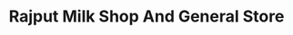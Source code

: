 ---
title: "Rajput Milk Shop And General Store"
url: /karachi/rajput-milk-shop-and-general-store/
shop: bakery
---